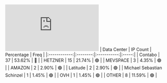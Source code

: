 ![Diagramm](https://github.com/111STAVR111/props/blob/main/Story/Decentralization/1/README.md)
| Data Center | IP Count | Percentage | Freq |
|:------------:|:--------:|:-----------:|:-----:|
| Contabo | 37 | 53.62% | 🔴 |
| HETZNER | 15 | 21.74% | 🟢 |
| MEVSPACE | 3 | 4.35% | 🟢 |
| AMAZON | 2 | 2.90% | 🟢 |
| Latitude | 2 | 2.90% | 🟢 |
| Michael Sebastian Schinzel | 1 | 1.45% | 🟢 |
| OVH | 1 | 1.45% | 🟢 |
| OTHER | 8 | 11.59% | 🟢 |
